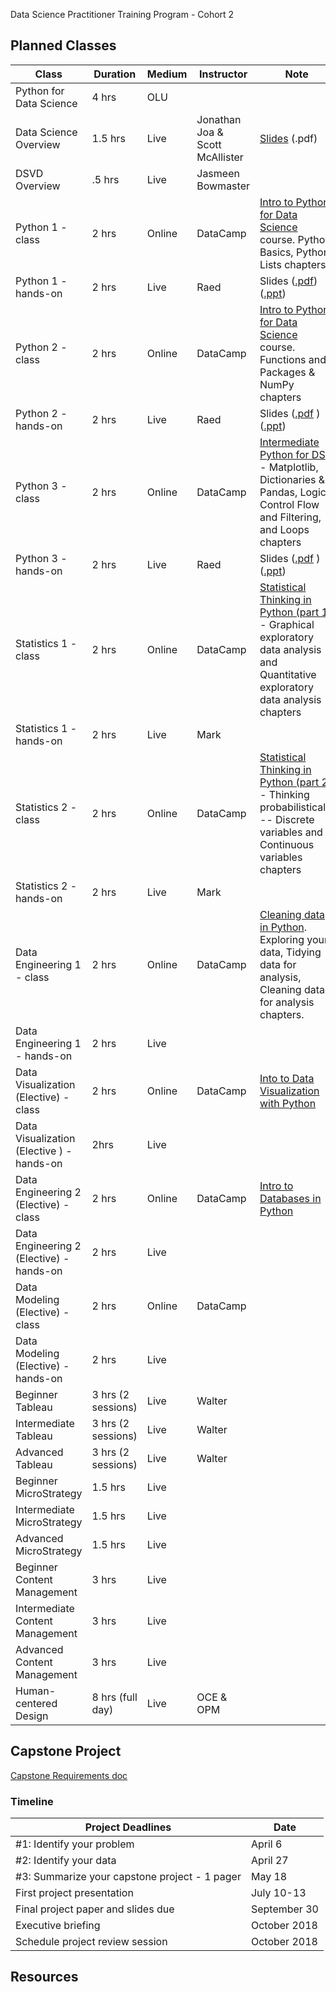 Data Science Practitioner Training Program - Cohort 2

## Planned Classes

|Class   |Duration  |Medium   |Instructor   |Note   |
|---|---|---|---|---|
|Python for Data Science   |4 hrs   |OLU   |   |   |
|Data Science Overview   |1.5 hrs   |Live   |Jonathan Joa & Scott McAllister   |[Slides](https://github.com/GSA/training-pathway-data-practitioner/blob/master/Cohort%202/Intro-to-Data-Science-March2018.pdf) (.pdf)   |
|DSVD Overview   |.5 hrs   |Live   |Jasmeen Bowmaster   |   |
| Python 1 - class  |2 hrs   |Online   |DataCamp   |[Intro to Python for Data Science](https://www.datacamp.com/courses/intro-to-python-for-data-science) course. Python Basics, Python Lists chapters   |
|Python 1 - hands-on   |2 hrs   |Live   |Raed   | Slides ([.pdf](https://github.com/GSA/training-pathway-data-practitioner/blob/master/Cohort%202/Python%20For%20Data%20Science%20-%20Introduction%20-%20COHORT2.pdf)) ([.ppt](https://github.com/GSA/training-pathway-data-practitioner/blob/master/Cohort%202/Python%20For%20Data%20Science%20-%20Introduction%20-%20COHORT2.pptx))  |
|Python 2 - class   |2 hrs   |Online   |DataCamp   |[Intro to Python for Data Science](https://www.datacamp.com/courses/intro-to-python-for-data-science) course. Functions and Packages & NumPy chapters   |
|Python 2 - hands-on  |2 hrs  |Live  |Raed  | Slides ([.pdf](https://github.com/GSA/training-pathway-data-practitioner/blob/master/Cohort%202/Python%20For%20Data%20Science%20-%20Introduction2%20-%20COHORT2.pdf) ) ([.ppt](https://github.com/GSA/training-pathway-data-practitioner/blob/master/Cohort%202/Python%20For%20Data%20Science%20-%20Introduction2%20-%20COHORT2.pptx)) |
|Python 3 - class  |2 hrs  |Online  |DataCamp  |[Intermediate Python for DS](https://www.datacamp.com/courses/intermediate-python-for-data-science) - Matplotlib, Dictionaries & Pandas, Logic, Control Flow and Filtering, and Loops chapters   |
|Python 3 - hands-on  |2 hrs  |Live  |Raed  | Slides ([.pdf](https://github.com/GSA/training-pathway-data-practitioner/blob/master/Cohort%202/Python%20For%20Data%20Science%20-%20Intermediate%20-%20COHORT2.pdf) ) ([.ppt](https://github.com/GSA/training-pathway-data-practitioner/blob/master/Cohort%202/Python%20For%20Data%20Science%20-%20Intermediate%20-%20COHORT2.pptx))|
|Statistics 1 - class |2 hrs  |Online  |DataCamp  |[Statistical Thinking in Python (part 1)](https://www.datacamp.com/courses/statistical-thinking-in-python-part-1) - Graphical exploratory data analysis and Quantitative exploratory data analysis chapters  |
|Statistics 1 - hands-on  |2 hrs  |Live  |Mark  |  |
|Statistics 2 - class |2 hrs  |Online  |DataCamp  |[Statistical Thinking in Python (part 2)](https://www.datacamp.com/courses/statistical-thinking-in-python-part-2) - Thinking probabilistically -- Discrete variables and Continuous variables chapters  |
|Statistics 2 - hands-on  |2 hrs  |Live  |Mark  |  |
|Data Engineering 1 - class  |2 hrs  |Online  |DataCamp  |[Cleaning data in Python](https://www.datacamp.com/courses/cleaning-data-in-python). Exploring your data, Tidying data for analysis, Cleaning data for analysis chapters.  |
|Data Engineering 1 - hands-on  |2 hrs  |Live  |  |  |
|Data Visualization (Elective) - class |2 hrs |Online |DataCamp |[Into to Data Visualization with Python](https://www.datacamp.com/courses/introduction-to-data-visualization-with-python) |
|Data Visualization (Elective ) - hands-on |2hrs |Live | | |
|Data Engineering 2 (Elective) - class |2 hrs |Online |DataCamp |[Intro to Databases in Python](https://www.datacamp.com/courses/introduction-to-relational-databases-in-python) |
|Data Engineering 2 (Elective) - hands-on |2 hrs |Live | | |
|Data Modeling (Elective) - class |2 hrs |Online |DataCamp | |
|Data Modeling (Elective) - hands-on |2 hrs |Live | | |
|Beginner Tableau |3 hrs (2 sessions) |Live  |Walter | |
|Intermediate Tableau |3 hrs (2 sessions) |Live  |Walter | |
|Advanced Tableau |3 hrs (2 sessions) |Live  |Walter | |
|Beginner MicroStrategy |1.5 hrs |Live | |
|Intermediate MicroStrategy |1.5 hrs |Live | |
|Advanced MicroStrategy |1.5 hrs |Live | |
|Beginner Content Management |3 hrs |Live | |
|Intermediate Content Management |3 hrs |Live | |
|Advanced Content Management |3 hrs |Live | |
|Human-centered Design |8 hrs (full day) |Live |OCE & OPM |

## Capstone Project 
[Capstone Requirements doc](https://github.com/GSA/training-pathway-data-practitioner/blob/master/Cohort%202/Data%20Science%20Capstone%20Project%20-%20Cohort%202.pdf)
### Timeline
|Project Deadlines  |Date  |
|---|---|
|#1: Identify your problem  |April 6  | 
|#2: Identify your data  |April 27  |
|#3: Summarize your capstone project - 1 pager  |May 18  |
|First project presentation  | July 10-13  |
|Final project paper and slides due  |September 30  |
|Executive briefing | October 2018 |
|Schedule project review session  |October 2018  |


## Resources 


